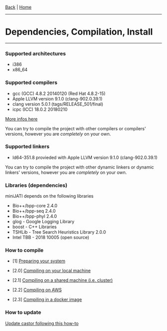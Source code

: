 [Back](./Index.md) | [Home](../Home.md)

---
# Dependencies, Compilation, Install
---

### Supported architectures

- i386
- x86_64


### Supported compilers

- gcc (GCC) 4.8.2 20140120 (Red Hat 4.8.2-15)
- Apple LLVM version 9.1.0 (clang-902.0.39.1)
- clang version 5.0.1 (tags/RELEASE_501/final)
- icpc (ICC) 18.0.2 20180210


[More infos here](Compilers_info.md)


You can try to compile the project with other compilers or compilers' versions, however you are *completely* on your own.


### Supported linkers

- ld64-351.8 provieded with Apple LLVM version 9.1.0 (clang-902.0.39.1)


You can try to compile the project with other dynamic linkers or dynamic linkers' versions, however you are *completely* on your own.


### Libraries (dependencies)

miniJATI depends on the following libraries

- Bio++/bpp-core 2.4.0
- Bio++/bpp-seq	2.4.0
- Bio++/bpp-phyl 2.4.0
- glog - Google Logging Library
- boost - C++ Libraries
- TSHLib - Tree Search Heuristics Library 2.0.0
- Intel TBB - 2018 10005 (open source)


### How to compile

- [1] [Preparing your system](Preparing_system.md)

- [2.0] [Compiling on your local machine](Compiling_localenv.md)
- [2.1] [Compiling on a shared machine (i.e. cluster)](Compiling_sharedenv.md)
- [2.2] [Compiling on AWS](Compiling_aws.md)
- [2.3] [Compiling in a docker image](Compiling_docker.md)


### How to update


[Update castor following this how-to](Updating.md)
